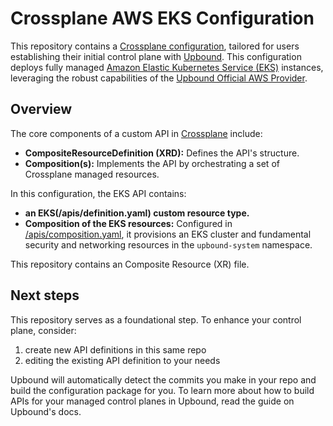 # Crossplane AWS EKS Configuration

This repository contains a [Crossplane configuration](https://docs.crossplane.io/v1.11/concepts/packages/#configuration-packages), tailored for users establishing their initial control plane with [Upbound](https://cloud.upbound.io). This configuration deploys fully managed [Amazon Elastic Kubernetes Service (EKS)](https://aws.amazon.com/eks/) instances, leveraging the robust capabilities of the [Upbound Official AWS Provider](https://marketplace.upbound.io/providers/upbound/provider-family-aws).

## Overview

The core components of a custom API in [Crossplane](https://docs.crossplane.io/v1.11/getting-started/introduction/) include:

- **CompositeResourceDefinition (XRD):** Defines the API's structure.
- **Composition(s):** Implements the API by orchestrating a set of Crossplane managed resources.

In this configuration, the EKS API contains:

- **an EKS(/apis/definition.yaml) custom resource type.**
- **Composition of the EKS resources:** Configured in [/apis/composition.yaml](/apis/composition.yaml), it provisions an EKS cluster and fundamental security and networking resources in the `upbound-system` namespace.

This repository contains an Composite Resource (XR) file.

## Next steps

This repository serves as a foundational step. To enhance your control plane, consider:

1. create new API definitions in this same repo
2. editing the existing API definition to your needs


Upbound will automatically detect the commits you make in your repo and build the configuration package for you. To learn more about how to build APIs for your managed control planes in Upbound, read the guide on Upbound's docs.
